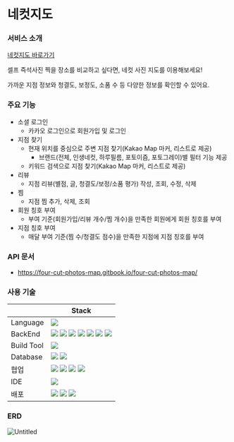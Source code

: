 # 네컷지도

### 서비스 소개
[네컷지도 바로가기](https://photosmap.vercel.app/home)

셀프 즉석사진 찍을 장소를 비교하고 싶다면, 네컷 사진 지도를 이용해보세요!

가까운 지점 정보와 청결도, 보정도, 소품 수 등 다양한 정보를 확인할 수 있어요.

### 주요 기능
- 소셜 로그인
    - 카카오 로그인으로 회원가입 및 로그인
- 지점 찾기
    - 현재 위치를 중심으로 주변 지점 찾기(Kakao Map 마커, 리스트로 제공)
        - 브랜드(전체, 인생네컷, 하루필름, 포토이즘, 포토그레이)별 필터 기능 제공
    - 키워드 검색으로 지점 찾기(Kakao Map 마커, 리스트로 제공)
- 리뷰
    - 지점 리뷰(별점, 글, 청결도/보정/소품 평가) 작성, 조회, 수정, 삭제
- 찜
    - 지점 찜 추가, 삭제, 조회
- 회원 칭호 부여
    - 부여 기준(회원가입/리뷰 개수/찜 개수)을 만족한 회원에게 회원 칭호를 부여
- 지점 칭호 부여
    - 매달 부여 기준(찜 수/청결도 점수)을 만족한 지점에 지점 칭호를 부여

### API 문서
- https://four-cut-photos-map.gitbook.io/four-cut-photos-map/

### 사용 기술
|  | Stack |
|--|--|
|Language | <img src="https://img.shields.io/badge/java 17-007396?style=for-the-badge&logo=java&logoColor=white">|
| BackEnd | <img src="https://img.shields.io/badge/springboot 2.7.7-6DB33F?style=for-the-badge&logo=springboot&logoColor=white"> <img src="https://img.shields.io/badge/spring security-6DB33F?style=for-the-badge&logo=springsecurity&logoColor=white"> <img src="https://img.shields.io/badge/JPA-273347?style=for-the-badge&logoColor=white"> <img src="https://img.shields.io/badge/kakao API-FFCD00?style=for-the-badge&logo=kakao&logoColor=black"> <img src="https://img.shields.io/badge/JWT-000000?style=for-the-badge&logo=jsonwebtokens&logoColor=white"> <img src="https://img.shields.io/badge/junit5-25A162?style=for-the-badge&logo=JUnit5&logoColor=white"> <img src="https://img.shields.io/badge/slf4j-03C75A?style=for-the-badge&logo=slf4j&logoColor=white">|
|Build Tool|<img src="https://img.shields.io/badge/gradle 7.5-02303A?style=for-the-badge&logo=gradle&logoColor=white">|
|Database|<img src="https://img.shields.io/badge/mysql 2.7.7-4479A1?style=for-the-badge&logo=mysql&logoColor=white"> <img src="https://img.shields.io/badge/redis-DC382D?style=for-the-badge&logo=redis&logoColor=white">|
|협업|<img src="https://img.shields.io/badge/git-F05032?style=for-the-badge&logo=git&logoColor=white"> <img src="https://img.shields.io/badge/github-181717?style=for-the-badge&logo=github&logoColor=white"> <img src="https://img.shields.io/badge/GitBook-3884FF?style=for-the-badge&logo=GitBook&logoColor=white"> <img src="https://img.shields.io/badge/notion-000000?style=for-the-badge&logo=notion&logoColor=white">|
|IDE|<img src="https://img.shields.io/badge/intellij idea-000000?style=for-the-badge&logo=IntelliJ IDEA&logoColor=white">|
|배포|<img src="https://img.shields.io/badge/NCP-03C75A?style=for-the-badge&logoColor=white"> <img src="https://img.shields.io/badge/docker-2496ED?style=for-the-badge&logo=docker&logoColor=white"> <img src="https://img.shields.io/badge/githubactions-2088FF?style=for-the-badge&logo=githubactions&logoColor=white">|

### ERD
![Untitled](https://user-images.githubusercontent.com/48237976/234591443-813c51ed-c510-4fa2-8754-f2dd432fe7f2.png)
